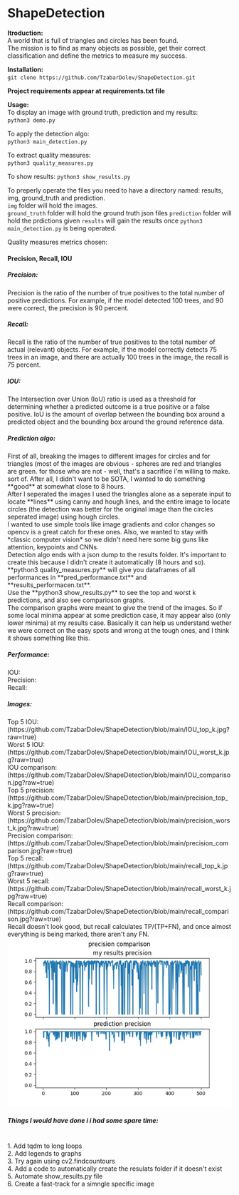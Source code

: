 # ShapeDetection

**Itroduction:** <br>
A world that is full of triangles and circles has been found. <br>
The mission is to find as many objects as possible, get their correct classification and define the metrics to measure my success.

**Installation:**<br>
`git clone https://github.com/TzabarDolev/ShapeDetection.git`

**Project requirements appear at requirements.txt file**

**Usage:**<br>
To display an image with ground truth, prediction and my results:<br>
`python3 demo.py`

To apply the detection algo:<br>
`python3 main_detection.py`

To extract quality measures:<br>
`python3 quality_measures.py`

To show results:
`python3 show_results.py`

To preperly operate the files you need to have a directory named: results, img, ground_truth and prediction.<br>
`img` folder will hold the images.<br>
`ground_truth` folder will hold the ground truth json files
`prediction` folder will hold the prdictions given
`results` will gain the results once `python3 main_detection.py` is being operated.

Quality measures metrics chosen:<br>
<h4>Precision, Recall, IOU</h4>
<h5>Precision: </h5>Precision is the ratio of the number of true positives to the total number of positive predictions. For example, if the model detected 100 trees, and 90 were correct, the precision is 90 percent.<br>
<h5>Recall: </h5>Recall is the ratio of the number of true positives to the total number of actual (relevant) objects. For example, if the model correctly detects 75 trees in an image, and there are actually 100 trees in the image, the recall is 75 percent.<br>
<h5>IOU: </h5>The Intersection over Union (IoU) ratio is used as a threshold for determining whether a predicted outcome is a true positive or a false positive. IoU is the amount of overlap between the bounding box around a predicted object and the bounding box around the ground reference data.<br>

<h5>Prediction algo: </h5>
First of all, breaking the images to different images for circles and for triangles (most of the images are obvious - spheres are red and triangles are green. for those who are not - well, that's a sacrifice i'm willing to make. sort of. After all, I didn't want to be SOTA, I wanted to do something **good** at somewhat close to 8 hours.<br>
After I seperated the images I used the triangles alone as a seperate input to locate **lines** using canny and hough lines, and the entire image to locate circles (the detection was better for the original image than the circles seperated image) using hough circles.<br>
I wanted to use simple tools like image gradients and color changes so opencv is a great catch for these ones. Also, we wanted to stay with *classic computer vision* so we didn't need here some big guns like attention, keypoints and CNNs.<br>
Detection algo ends with a json dump to the results folder. It's important to create this because I didn't create it automatically (8 hours and so).
**python3 quality_measures.py** will give you dataframes of all performances in **pred_performance.txt** and **results_performacen.txt**.<br>
Use the **python3 show_results.py** to see the top and worst k predictions, and also see comparioson graphs. <br>
The comparison graphs were meant to give the trend of the images. So if some local minima appear at some prediction case, it may appear also (only lower minima) at my results case. Basically it can help us understand wether we were correct on the easy spots and wrong at the tough ones, and I think it shows something like this.

<h5>Performance:</h5>
IOU: <br>
Precision: <br>
Recall: <br>


<h5>Images: </h5>
Top 5 IOU:
(https://github.com/TzabarDolev/ShapeDetection/blob/main/IOU_top_k.jpg?raw=true)<br>
Worst 5 IOU:
(https://github.com/TzabarDolev/ShapeDetection/blob/main/IOU_worst_k.jpg?raw=true)<br>
IOU comparison:
(https://github.com/TzabarDolev/ShapeDetection/blob/main/IOU_comparison.jpg?raw=true)<br>
Top 5 precision:
(https://github.com/TzabarDolev/ShapeDetection/blob/main/precision_top_k.jpg?raw=true)<br>
Worst 5 precision:
(https://github.com/TzabarDolev/ShapeDetection/blob/main/precision_worst_k.jpg?raw=true)<br>
Precision comparison:
(https://github.com/TzabarDolev/ShapeDetection/blob/main/precision_comparison.jpg?raw=true)<br>
Top 5 recall:
(https://github.com/TzabarDolev/ShapeDetection/blob/main/recall_top_k.jpg?raw=true)<br>
Worst 5 recall:
(https://github.com/TzabarDolev/ShapeDetection/blob/main/recall_worst_k.jpg?raw=true)<br>
Recall comparison:
(https://github.com/TzabarDolev/ShapeDetection/blob/main/recall_comparison.jpg?raw=true)<br>
Recall doesn't look good, but recall calculates TP/(TP+FN), and once almost everything is being marked, there aren't any FN.

<img src="precision_comparison.jpg"> 



<h5>Things I would have done i i had some spare time:</h5><br>
1. Add tqdm to long loops<br>
2. Add legends to graphs<br>
3. Try again using cv2.findcountours<br>
4. Add a code to automatically create the resulats folder if it doesn't exist<br>
5. Automate show_results.py file<br>
6. Create a fast-track for a simngle specific image<br>
